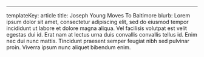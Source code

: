 ---
templateKey: article
title: Joseph Young Moves To Baltimore
blurb: Lorem ipsum dolor sit amet, consectetur adipiscing elit, sed do eiusmod tempor incididunt ut labore et dolore magna aliqua. Vel facilisis volutpat est velit egestas dui id. Erat nam at lectus urna duis convallis convallis tellus id. Enim nec dui nunc mattis. Tincidunt praesent semper feugiat nibh sed pulvinar proin. Viverra ipsum nunc aliquet bibendum enim.

